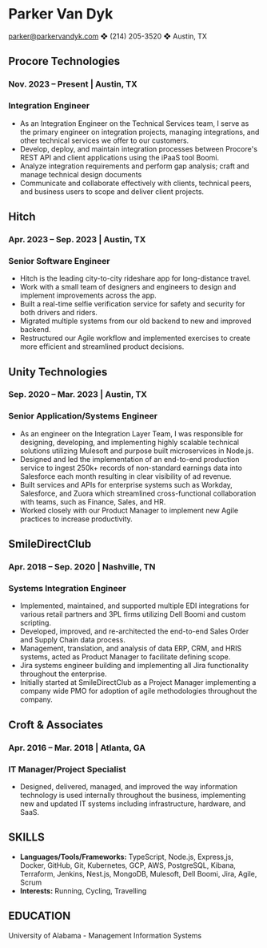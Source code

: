 ﻿# Parker Van Dyk

<parker@parkervandyk.com> ❖ (214) 205-3520 ❖ Austin, TX

## Procore Technologies

### Nov. 2023 – Present | Austin, TX

### Integration Engineer

- As an Integration Engineer on the Technical Services team, I serve as the primary engineer on integration projects, managing integrations, and other technical services we offer to our customers.
- Develop, deploy, and maintain integration processes between Procore's REST API and client applications using the iPaaS tool Boomi.
- Analyze integration requirements and perform gap analysis; craft and manage technical design documents
- Communicate and collaborate effectively with clients, technical peers, and business users to scope and deliver client projects.

## Hitch

### Apr. 2023 – Sep. 2023 | Austin, TX

### Senior Software Engineer

- Hitch is the leading city-to-city rideshare app for long-distance travel.
- Work with a small team of designers and engineers to design and implement improvements across the app.
- Built a real-time selfie verification service for safety and security for both drivers and riders.
- Migrated multiple systems from our old backend to new and improved backend.
- Restructured our Agile workflow and implemented exercises to create more efficient and streamlined product decisions.

## Unity Technologies

### Sep. 2020 – Mar. 2023 | Austin, TX

### Senior Application/Systems Engineer

- As an engineer on the Integration Layer Team, I was responsible for designing, developing, and implementing highly scalable technical solutions utilizing Mulesoft and purpose built microservices in Node.js.
- Designed and led the implementation of an end-to-end production service to ingest 250k+ records of non-standard earnings data into Salesforce each month resulting in clear visibility of ad revenue.
- Built services and APIs for enterprise systems such as Workday, Salesforce, and Zuora which streamlined cross-functional collaboration with teams, such as Finance, Sales, and HR.
- Worked closely with our Product Manager to implement new Agile practices to increase productivity.

## SmileDirectClub

### Apr. 2018 – Sep. 2020 | Nashville, TN

### Systems Integration Engineer

- Implemented, maintained, and supported multiple EDI integrations for various retail partners and 3PL firms utilizing Dell Boomi and custom scripting.
- Developed, improved, and re-architected the end-to-end Sales Order and Supply Chain data process.
- Management, translation, and analysis of data ERP, CRM, and HRIS systems, acted as Product Manager to facilitate defining scope.
- Jira systems engineer building and implementing all Jira functionality throughout the enterprise.
- Initially started at SmileDirectClub as a Project Manager implementing a company wide PMO for adoption of agile methodologies throughout the company.

## Croft & Associates

### Apr. 2016 – Mar. 2018 | Atlanta, GA

### IT Manager/Project Specialist

- Designed, delivered, managed, and improved the way information technology is used internally throughout the business, implementing new and updated IT systems including infrastructure, hardware, and SaaS.

## SKILLS

- **Languages/Tools/Frameworks:** TypeScript, Node.js, Express,js, Docker, GitHub, Git, Kubernetes, GCP, AWS, PostgreSQL, Kibana, Terraform, Jenkins, Nest.js, MongoDB, Mulesoft, Dell Boomi, Jira, Agile, Scrum
- **Interests:** Running, Cycling, Travelling

## EDUCATION

University of Alabama - Management Information Systems
